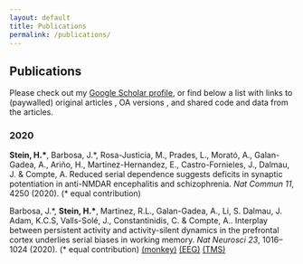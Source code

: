 ```yaml
---
layout: default
title: Publications
permalink: /publications/
---
```


<link href="https://stackpath.bootstrapcdn.com/font-awesome/4.7.0/css/font-awesome.min.css" rel="stylesheet">

## Publications

Please check out my [Google Scholar profile](https://scholar.google.es/citations?user=dBrsOCMAAAAJ&hl=en), or find below a list with links to (paywalled) original articles <i class="fa fa-lock"></i>, OA versions <i class="fa fa-unlock"></i>, and shared code <i class="fa fa-terminal"></i> and data <i class="fa fa-table"></i> from the articles.


### 2020

**Stein, H.\***, Barbosa, J.\*, Rosa-Justicia, M., Prades, L., Morató, A., Galan-Gadea, A., Ariño, H., Martinez-Hernandez, E., Castro-Fornieles, J., Dalmau, J. & Compte, A.  Reduced serial dependence suggests deficits in synaptic potentiation in anti-NMDAR encephalitis and schizophrenia. *Nat Commun 11*, 4250 (2020). (\* equal contribution)
[<i class="fa fa-unlock"></i>](https://doi.org/10.1038/s41467-020-18033-3) [<i class="fa fa-terminal"></i>](https://github.com/comptelab/serialNMDA) [<i class="fa fa-table"></i>](https://github.com/comptelab/serialNMDA/tree/master/data)

Barbosa, J.\*, **Stein, H.\***, Martinez, R.L., Galan-Gadea, A., Li, S. Dalmau, J. Adam, K.C.S, Valls-Solé, J., Constantinidis, C. & Compte, A.. Interplay between persistent activity and activity-silent dynamics in the prefrontal cortex underlies serial biases in working memory. *Nat Neurosci 23*, 1016–1024 (2020). (\* equal contribution) 
[<i class="fa fa-lock fa-lg"></i>](https://doi.org/10.1038/s41593-020-0644-4) [<i class="fa fa-unlock"></i>](https://www.biorxiv.org/content/10.1101/763938v1) [<i class="fa fa-terminal"></i>](https://github.com/comptelab/interplayPFC) [<i class="fa fa-table"></i> (monkey)](https://github.com/comptelab/interplayPFC/tree/master/Data) [<i class="fa fa-table"></i> (EEG)](https://osf.io/qa34s/) [<i class="fa fa-table"></i> (TMS)](https://osf.io/8e9y2/)

